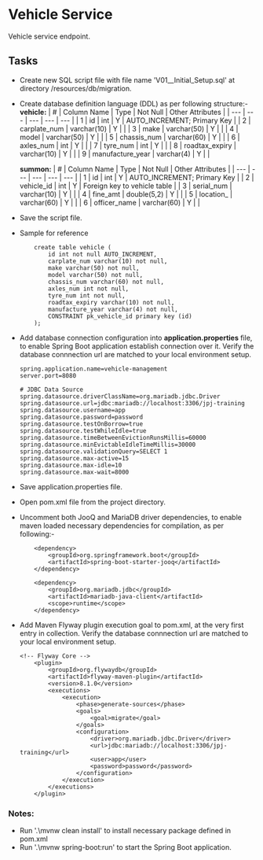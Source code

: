 # Vehicle Service
Vehicle service endpoint.

## Tasks
- Create new SQL script file with file name 'V01__Initial_Setup.sql' at directory /resources/db/migration.
- Create database definition language (DDL) as per following structure:-
	**vehicle:**
	| # | Column Name | Type | Not Null | Other Attributes |
	| --- | --- | --- | --- | --- |
	| 1 | id | int | Y | AUTO_INCREMENT; Primary Key | 
	| 2 | carplate_num | varchar(10) | Y |  |
	| 3 | make | varchar(50) | Y |  |
	| 4 | model | varchar(50) | Y |  |
	| 5 | chassis_num | varchar(60) | Y |  |
	| 6 | axles_num | int | Y |  |
	| 7 | tyre_num | int | Y |  |
	| 8 | roadtax_expiry | varchar(10) | Y |  |
	| 9 | manufacture_year | varchar(4) | Y |  |


	**summon:**
	| # | Column Name | Type | Not Null | Other Attributes |
	| --- | --- | --- | --- | --- |
	| 1 | id | int | Y | AUTO_INCREMENT; Primary Key | 
	| 2 | vehicle_id | int | Y | Foreign key to vehicle table |
	| 3 | serial_num | varchar(10) | Y |  |
	| 4 | fine_amt | double(5,2) | Y |  |
	| 5 | location_ | varchar(60) | Y |  |
	| 6 | officer_name | varchar(60) | Y |  |

- Save the script file.
- Sample for reference 
	```
		create table vehicle (
			id int not null AUTO_INCREMENT,
			carplate_num varchar(10) not null,
			make varchar(50) not null,
			model varchar(50) not null,
			chassis_num varchar(60) not null,
			axles_num int not null,
			tyre_num int not null,
			roadtax_expiry varchar(10) not null,
			manufacture_year varchar(4) not null,
			CONSTRAINT pk_vehicle_id primary key (id)
		);

	```

- Add database connection configuration into **application.properties** file, to enable Spring Boot application establish connection over it.
  Verify the database connnection url are matched to your local environment setup.

	```
	spring.application.name=vehicle-management
	server.port=8080

	# JDBC Data Source
	spring.datasource.driverClassName=org.mariadb.jdbc.Driver
	spring.datasource.url=jdbc:mariadb://localhost:3306/jpj-training
	spring.datasource.username=app
	spring.datasource.password=password
	spring.datasource.testOnBorrow=true
	spring.datasource.testWhileIdle=true
	spring.datasource.timeBetweenEvictionRunsMillis=60000
	spring.datasource.minEvictableIdleTimeMillis=30000
	spring.datasource.validationQuery=SELECT 1
	spring.datasource.max-active=15
	spring.datasource.max-idle=10
	spring.datasource.max-wait=8000
	```

- Save application.properties file.
- Open pom.xml file from the project directory.
- Uncomment both JooQ and MariaDB driver dependencies, to enable maven loaded necessary dependencies for compilation, as per following:-
	```
		<dependency>
			<groupId>org.springframework.boot</groupId>
			<artifactId>spring-boot-starter-jooq</artifactId>
		</dependency>

		<dependency>
			<groupId>org.mariadb.jdbc</groupId>
			<artifactId>mariadb-java-client</artifactId>
			<scope>runtime</scope>
		</dependency>
	```

- Add Maven Flyway plugin execution goal to pom.xml, at the very first entry in <plugins> collection.
  Verify the database connnection url are matched to your local environment setup.
	```
	<!-- Flyway Core -->
		<plugin>
			<groupId>org.flywaydb</groupId>
			<artifactId>flyway-maven-plugin</artifactId>
			<version>8.1.0</version>
			<executions>
				<execution>
					<phase>generate-sources</phase>
					<goals>
						<goal>migrate</goal>
					</goals>
					<configuration>
						<driver>org.mariadb.jdbc.Driver</driver>
						<url>jdbc:mariadb://localhost:3306/jpj-training</url>
						<user>app</user>
						<password>password</password>
					</configuration>
				</execution>
			</executions>
		</plugin>
	```

### Notes:
- Run '.\mvnw clean install' to install necessary package defined in pom.xml
- Run '.\mvnw spring-boot:run' to start the Spring Boot application.

